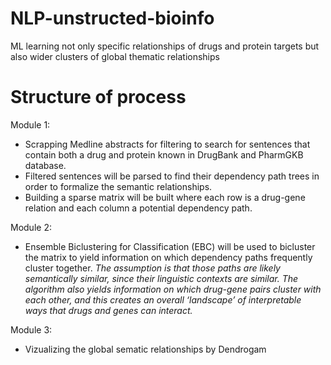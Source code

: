 # NLP-unstructed-bioinfo
ML learning not only specific relationships of drugs and protein targets but also wider clusters of global thematic relationships


# Structure of process 

Module 1:
- Scrapping Medline abstracts for filtering to search for sentences that contain both a drug and protein known in DrugBank and PharmGKB database.
- Filtered sentences will be parsed to find their dependency path trees in order to  formalize the semantic relationships.
- Building a sparse matrix will be built where each row is a drug-gene relation and each column a potential dependency path. 

Module 2:
- Ensemble Biclustering for Classification (EBC) will be used to bicluster the matrix to yield information on which dependency paths frequently cluster together.        _The assumption is that those paths are likely semantically similar, since their linguistic contexts are similar. The algorithm also yields information on which drug-gene pairs cluster with each other, and this creates an overall ‘landscape’ of interpretable ways that drugs and genes can interact._

Module 3:
- Vizualizing the global sematic relationships by Dendrogam 
